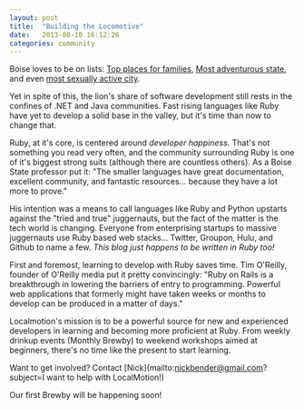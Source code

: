 ```yaml
---
layout: post
title:  "Building the Locomotive"
date:   2013-08-10 16:12:26
categories: community
---
```


Boise loves to be on lists: [Top places for families](http://www.forbes.com/sites/tomvanriper/2012/04/04/the-best-cities-for-raising-a-family/), [Most adventurous state](http://www.adventure-journal.com/2013/04/poll-whats-the-best-adventure-state/), and even [most sexually active city](http://www.youtube.com/watch?v=He20hfDgLMk).

Yet in spite of this, the lion's share of software development still rests in the confines of .NET and Java communities.  Fast rising languages like Ruby have yet to develop a solid base in the valley, but it's time than now to change that.

Ruby, at it's core, is centered around _developer happiness_.  That's not something you read very often, and the community surrounding Ruby is one of it's biggest strong suits (although there are countless others).  As a Boise State professor put it: "The smaller languages have great documentation, excellent community, and fantastic resources... because they have a lot more to prove."  

His intention was a means to call languages like Ruby and Python upstarts against the "tried and true" juggernauts, but the fact of the matter is the tech world is changing. Everyone from enterprising startups to massive juggernauts use Ruby based web stacks... Twitter, Groupon, Hulu, and Github to name a few.  _This blog just happens to be written in Ruby too!_

First and foremost, learning to develop with Ruby saves time.  Tim O'Reilly, founder of O'Reilly media put it pretty convincingly: "Ruby on Rails is a breakthrough in lowering the barriers of entry to programming.  Powerful web applications that formerly might have taken weeks or months to develop can be produced in a matter of days."

Localmotion's mission is to be a powerful source for new and experienced developers in learning and becoming more proficient at Ruby.  From weekly drinkup events (Monthly Brewby) to weekend workshops aimed at beginners, there's no time like the present to start learning.

Want to get involved? Contact [Nick](mailto:nickbender@gmail.com?subject=I want to help with LocalMotion!)

Our first Brewby will be happening soon!
